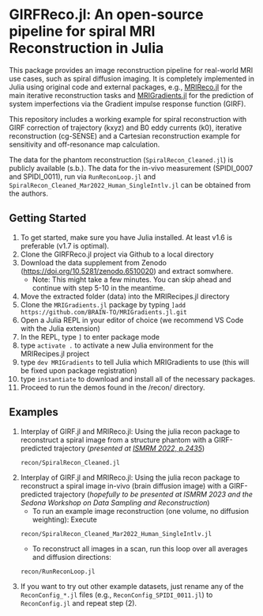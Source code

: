 # GIRFReco.jl: An open-source pipeline for spiral MRI Reconstruction in Julia

This package provides an image reconstruction pipeline for real-world MRI use cases, such as spiral diffusion imaging. It is completely implemented in Julia using original code and external packages, e.g., [MRIReco.jl](https://magneticresonanceimaging.github.io/MRIReco.jl/latest/) for the main iterative reconstruction tasks and [MRIGradients.jl](https://github.com/BRAIN-TO/MRIGradients.jl) for the prediction of system imperfections via the Gradient impulse response function (GIRF).

This repository includes a working example for spiral reconstruction with GIRF correction of trajectory (kxyz) and B0 eddy currents (k0), iterative reconstruction (cg-SENSE) and a Cartesian reconstruction example for sensitivity and off-resonance map calculation.

The data for the phantom reconstruction (`SpiralRecon_Cleaned.jl`) is publicly available (s.b.). The data for the in-vivo measurement (SPIDI_0007 and SPIDI_0011), run via `RunReconLoop.jl` and `SpiralRecon_Cleaned_Mar2022_Human_SingleIntlv.jl` can be obtained from the authors.

## Getting Started

1. To get started, make sure you have Julia installed. At least v1.6 is preferable (v1.7 is optimal).
2. Clone the GIRFReco.jl project via Github to a local directory
3. Download the data supplement from Zenodo (https://doi.org/10.5281/zenodo.6510020) and extract somwhere. 
   - Note: This might take a few minutes. You can skip ahead and continue with step 5-10 in the meantime.
4. Move the extracted folder (data) into the MRIRecipes.jl directory
5. Clone the `MRIGradients.jl` package by typing `]add https://github.com/BRAIN-TO/MRIGradients.jl.git`
6. Open a Julia REPL in your editor of choice (we recommend VS Code with the Julia extension)
7. In the REPL, type `]` to enter package mode
8. type `activate .` to activate a new Julia environment for the MRIRecipes.jl project
9. type `dev MRIGradients` to tell Julia which MRIGradients to use (this will be fixed upon package registration)
10. type `instantiate` to download and install all of the necessary packages.
11. Proceed to run the demos found in the /recon/ directory.

## Examples
    
1.  Interplay of GIRF.jl and MRIReco.jl: Using the julia recon package to reconstruct a spiral image from a structure phantom with a GIRF-predicted trajectory (*presented at [ISMRM 2022, p.2435](https://archive.ismrm.org/2022/2435.html)*)
    ```
    recon/SpiralRecon_Cleaned.jl
    ```   
2.  Interplay of GIRF.jl and MRIReco.jl: Using the julia recon package to reconstruct a spiral image in-vivo (brain diffusion image) with a GIRF-predicted trajectory (*hopefully to be presented at ISMRM 2023 and the Sedona Workshop on Data Sampling and Reconstruction*)
    - To run an example image reconstruction (one volume, no diffusion weighting): Execute
    ```
    recon/SpiralRecon_Cleaned_Mar2022_Human_SingleIntlv.jl
    ```
    - To reconstruct all images in a scan, run this loop over all averages and diffusion directions:
    ```
    recon/RunReconLoop.jl
    ```
3.  If you want to try out other example datasets, just rename any of the `ReconConfig_*.jl` files (e.g., `ReconConfig_SPIDI_0011.jl`) to `ReconConfig.jl` and repeat step (2).

